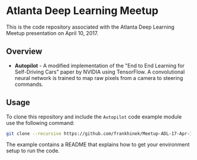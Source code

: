 # Atlanta Deep Learning Meetup
This is the code repository associated with the Atlanta Deep Learning Meetup
presentation on April 10, 2017.

## Overview
* **Autopilot** - A modified implementation of the "End to End Learning for Self-Driving Cars" paper by NVIDIA using TensorFlow.  A convolutional neural network is trained to map raw pixels from a camera to steering commands.

## Usage

To clone this repository and include the `Autopilot` code example module use the following command:

```bash
git clone --recursive https://github.com/frankhinek/Meetup-ADL-17-Apr-10.git
```

The example contains a README that explains how to get your environment setup
to run the code.
